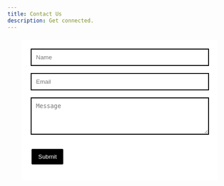 ```yaml
---
title: Contact Us
description: Get connected.
---
```


<head>
  <style>
    form {
            max-width: 400px;
            margin: 20px auto;
            background-color: white;
            padding: 20px;
            border: none;
        }
        input,
        textarea {
            width: 100%;
            padding: 10px;
            margin-bottom: 16px;
            box-sizing: border-box;
            border: 2px solid #000;
        }
        button {
            background-color: black;
            color: white;
            padding: 10px 15px;
            border: 2px solid #fff;
            border-radius: 4px;
            cursor: pointer;
        }
  </style>
</head>
<body>
  <form action="submit_form.php" method="post">
  <input type="text" placeholder="Name" id="name" name="name" required>
  
  <input type="email" id="email" placeholder="Email" name="email" required>
  
  <textarea id="message" name="message" placeholder="Message" rows="4" required></textarea>
  
  <button type="submit">Submit</button>
</form>
</body>

